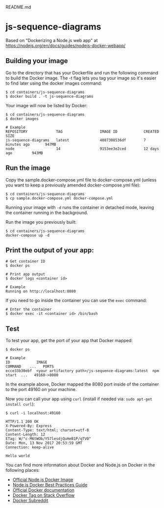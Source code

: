 README.md

# js-sequence-diagrams

Based on "Dockerizing a Node.js web app" at https://nodejs.org/en/docs/guides/nodejs-docker-webapp/

## Building your image

Go to the directory that has your Dockerfile and run the following command to build the Docker image. The -t flag lets you tag your image so it's easier to find later using the docker images command:

```
$ cd containers/js-sequence-diagrams
$ docker build . -t js-sequence-diagrams
```

Your image will now be listed by Docker:

```
$ cd containers/js-sequence-diagrams
$ docker images

# Example
REPOSITORY             TAG                 IMAGE ID            CREATED             SIZE
js-sequence-diagrams   latest              4087308536df        7 minutes ago       947MB
node                   14                  9153ee3e2ced        12 days ago         943MB
```

## Run the image

Copy the sample.docker-compose.yml file to docker-compose.yml (unless you want to keep a previously amended docker-compose.yml file):

```
$ cd containers/js-sequence-diagrams
$ cp sample.docker-compose.yml docker-compose.yml
```

Running your image with ```-d``` runs the container in detached mode, leaving the container running in the background.

Run the image you previously built:

```
$ cd containers/js-sequence-diagrams
docker-compose up -d
```

## Print the output of your app:

```
# Get container ID
$ docker ps

# Print app output
$ docker logs <container id>

# Example
Running on http://localhost:8080
```

If you need to go inside the container you can use the ```exec``` command:

```
# Enter the container
$ docker exec -it <container id> /bin/bash
```

## Test

To test your app, get the port of your app that Docker mapped:

```
$ docker ps

# Example
ID            IMAGE                                                COMMAND    ...   PORTS
ecce33b30ebf  <your artifactory path>/js-sequence-diagrams:latest  npm start  ...   49160->8080
```

In the example above, Docker mapped the 8080 port inside of the container to the port 49160 on your machine.

Now you can call your app using ```curl``` (install if needed via: ```sudo apt-get install curl```):

```
$ curl -i localhost:49160

HTTP/1.1 200 OK
X-Powered-By: Express
Content-Type: text/html; charset=utf-8
Content-Length: 12
ETag: W/"c-M6tWOb/Y57lesdjQuHeB1P/qTV0"
Date: Mon, 13 Nov 2017 20:53:59 GMT
Connection: keep-alive

Hello world
```

You can find more information about Docker and Node.js on Docker in the following places:

- [Official Node.js Docker Image](https://hub.docker.com/_/node/)
- [Node.js Docker Best Practices Guide](https://github.com/nodejs/docker-node/blob/master/docs/BestPractices.md)
- [Official Docker documentation](https://docs.docker.com/get-started/nodejs/build-images/)
- [Docker Tag on Stack Overflow](https://stackoverflow.com/questions/tagged/docker)
- [Docker Subreddit](https://reddit.com/r/docker)
